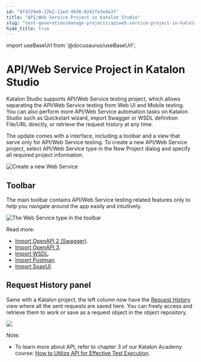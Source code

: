 ```yaml
---
id: "8f4329e0-22b2-11ed-9930-0242fe3e4a3f"
title: "API/Web Service Project in Katalon Studio"
slug: "test-generation/manage-projects/apiweb-service-project-in-katalon-studio"
hide_title: true
---
```

import useBaseUrl from '@docusaurus/useBaseUrl';


# <a id="concept-1207" class="anchor_top_offset"/><a id="ariaid-title1" class="anchor_top_offset"/>API/Web Service Project in <span xmlns="http://www.w3.org/1999/xhtml" className="ph">Katalon Studio</span> 

<p xmlns="http://www.w3.org/1999/xhtml" className="p"><span className="ph">Katalon Studio</span> supports API/Web Service testing project, which allows separating the API/Web Service testing from Web UI and Mobile testing. You can also perform more API/Web Service automation tasks on <span className="ph">Katalon Studio</span> such as Quickstart wizard, import Swagger or WSDL definition File/URL directly, or retrieve the request history at any time.</p> 
<p xmlns="http://www.w3.org/1999/xhtml" className="p">The update comes with a interface, including a toolbar and a view that serve only for API/Web Service testing. To create a new API/Web Service project, select <span className="ph uicontrol">API/Web Service</span> type in the <span className="ph uicontrol">New Project </span> dialog and specify all required project information.</p> 
<p xmlns="http://www.w3.org/1999/xhtml" className="p"><img className="image" width={500} src={useBaseUrl("/8f428da0-22b2-11ed-9930-0242fe3e4a3f.png")} alt="Create a new Web Service" /></p> 

## Toolbar

                        
<p xmlns="http://www.w3.org/1999/xhtml" className="p">The main toolbar contains API/Web Service testing related features only to help you navigate around the app easily and intuitively.</p> 
            
<p xmlns="http://www.w3.org/1999/xhtml" className="p"><img className="image" width={250} src={useBaseUrl("/8f41ca50-22b2-11ed-9930-0242fe3e4a3f.png")} alt="The Web Service type in the toolbar" /></p> 
            
<div xmlns="http://www.w3.org/1999/xhtml" className="p">Read more:<ul className="ul"><li className="li"><a className="xref" href="/test-generation/test-objects/api-test-objects/import-web-service-objects/import-restful-requests-from-swagger-2.0">Import OpenAPI 2 (Swagger)</a>.</li><li className="li"><a className="xref" href="/test-generation/test-objects/api-test-objects/import-web-service-objects/import-rest-api-with-openapi-specification-3.0">Import OpenAPI 3</a>.</li><li className="li"><a className="xref" href="/test-generation/test-objects/api-test-objects/import-web-service-objects/import-soap-requests-from-wsdls">Import WSDL</a>.</li><li className="li"><a className="xref" href="/test-generation/test-objects/api-test-objects/import-web-service-objects/import-restful-from-postman">Import Postman</a>.</li><li className="li"><a className="xref" href="/test-generation/test-objects/api-test-objects/import-web-service-objects/import-web-service-requests-from-soapui">Import SoapUI</a>.</li></ul></div>
        

## Request History panel

                        
<p xmlns="http://www.w3.org/1999/xhtml" className="p">Same with a Katalon project, the left column now have the <a className="xref" href="/test-generation/test-objects/api-test-objects/request-history">Request History</a> view where all the sent requests are saved here. You can freely access and retrieve them to work or save as a request object in the object repository.</p> 
            
<p xmlns="http://www.w3.org/1999/xhtml" className="p"><img className="image" src={useBaseUrl("/8f410700-22b2-11ed-9930-0242fe3e4a3f.png")} /></p> 
        
<div xmlns="http://www.w3.org/1999/xhtml" className="p"><div className="note note note_note"><span className="note__title">Note:</span> <ul className="ul"><li className="li"><p className="p">To learn more about API, refer to chapter 3 of our <span className="ph">Katalon Academy</span> course:&nbsp;<a className="xref j-external-link" href="https://academy.katalon.com/courses/test-execution-management/?utm_source=kat_docs&utm_medium=web_service_project" target="_blank">How to Utilize API for Effective Test Execution</a>.</p></li></ul></div></div>
